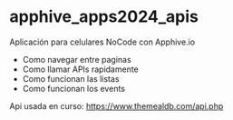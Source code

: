 # apphive_apps2024_apis
Aplicación para celulares NoCode con Apphive.io

- Como navegar entre paginas
- Como llamar APIs rapidamente
- Como funcionan las listas
- Como funcionan los events

Api usada en curso: https://www.themealdb.com/api.php
